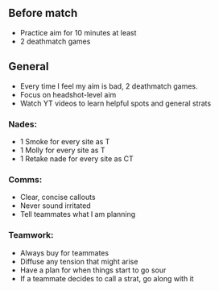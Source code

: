 ## Before match
- Practice aim for 10 minutes at least
- 2 deathmatch games
## General
 - Every time I feel my aim is bad, 2 deathmatch games.
 - Focus on headshot-level aim
 - Watch YT videos to learn helpful spots and general strats
### Nades:
- 1 Smoke for every site as T
- 1 Molly for every site as T
- 1 Retake nade for every site as CT
### Comms:
- Clear, concise callouts
- Never sound irritated
- Tell teammates what I am planning
### Teamwork:
- Always buy for teammates
- Diffuse any tension that might arise
- Have a plan for when things start to go sour
- If a teammate decides to call a strat, go along with it
